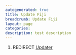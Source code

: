 ```yaml
---
autogenerated: true
title: Update Fiji
breadcrumb: Update Fiji
layout: page
categories: 
description: test description
---
```


1.  REDIRECT [Updater](Updater )
